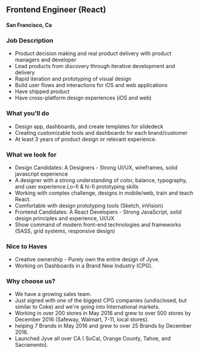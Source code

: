 ## Frontend Engineer (React)
#### San Francisco, Ca

### Job Description
+ Product decision making and real product delivery with product managers and developer
+ Lead products from discovery through iterative development and delivery
+ Rapid iteration and prototyping of visual design
+ Build user flows and interactions for iOS and web applications
+ Have shipped product
+ Have cross-platform design experiences (iOS and web)

### What you'll do
+ Design app, dashboards, and create templates for slidedeck
+ Creating customizable tools and dashboards for each brand/customer
+ At least 3 years of product design or relevant experience.

### What we look for
+ Design Candidates: A Designers - Strong UI/UX, wireframes, solid  javascript experience
+ A designer with a strong understanding of color, balance, typography, and user experience.Lo-fi & hi-fi prototyping skills
+ Working with complex challenge, designs in mobile/web, train and teach React.
+ Comfortable with design prototyping tools (Sketch, inVision)
+ Frontend Candidates: A React Developers - Strong JavaScript, solid design principles and experience, UI/UX
+ Show command of modern front-end technologies and frameworks (SASS, grid systems, responsive design)

### Nice to Haves
+ Creative ownership - Purely own the entire design of Jyve.
+ Working on Dashboards in a Brand New Industry (CPG).

### Why choose us?
+ We have a growing sales team.
+ Just signed with one of the biggest CPG companies (undisclosed, but similar to Coke) and we're going into International markets.
+ Working in over 200 stores in May 2016 and grew to over  500 stores by December 2016 (Safeway, Walmart, 7-11, local stores).
+ helping 7 Brands in May 2016 and grew to over 25 Brands by December 2016.
+ Launched Jyve all over CA ( SoCal, Orange County, Tahoe, and Sacramento).
